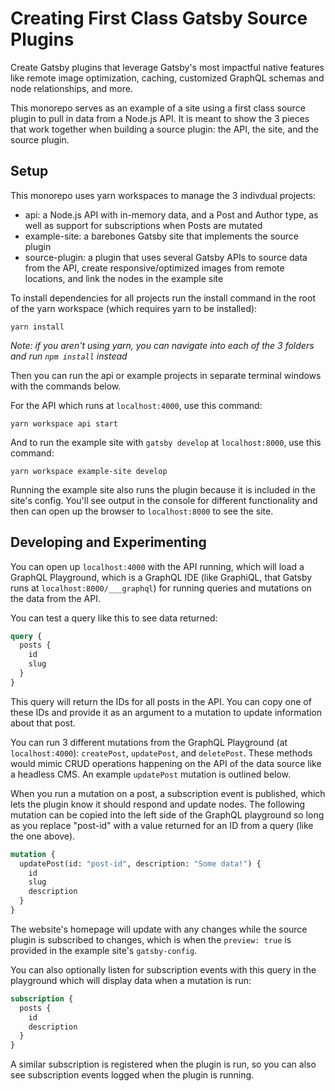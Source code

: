 # Creating First Class Gatsby Source Plugins

Create Gatsby plugins that leverage Gatsby's most impactful native features like remote image optimization, caching, customized GraphQL schemas and node relationships, and more.

This monorepo serves as an example of a site using a first class source plugin to pull in data from a Node.js API. It is meant to show the 3 pieces that work together when building a source plugin: the API, the site, and the source plugin.

## Setup

This monorepo uses yarn workspaces to manage the 3 indivdual projects:

- api: a Node.js API with in-memory data, and a Post and Author type, as well as support for subscriptions when Posts are mutated
- example-site: a barebones Gatsby site that implements the source plugin
- source-plugin: a plugin that uses several Gatsby APIs to source data from the API, create responsive/optimized images from remote locations, and link the nodes in the example site

To install dependencies for all projects run the install command in the root of the yarn workspace (which requires yarn to be installed):

```
yarn install
```

_Note: if you aren't using yarn, you can navigate into each of the 3 folders and run `npm install` instead_

Then you can run the api or example projects in separate terminal windows with the commands below.

For the API which runs at `localhost:4000`, use this command:

```
yarn workspace api start
```

And to run the example site with `gatsby develop` at `localhost:8000`, use this command:

```
yarn workspace example-site develop
```

Running the example site also runs the plugin because it is included in the site's config. You'll see output in the console for different functionality and then can open up the browser to `localhost:8000` to see the site.

## Developing and Experimenting

You can open up `localhost:4000` with the API running, which will load a GraphQL Playground, which is a GraphQL IDE (like GraphiQL, that Gatsby runs at `localhost:8000/___graphql`) for running queries and mutations on the data from the API.

You can test a query like this to see data returned:

```graphql
query {
  posts {
    id
    slug
  }
}
```

This query will return the IDs for all posts in the API. You can copy one of these IDs and provide it as an argument to a mutation to update information about that post.

You can run 3 different mutations from the GraphQL Playground (at `localhost:4000`): `createPost`, `updatePost`, and `deletePost`. These methods would mimic CRUD operations happening on the API of the data source like a headless CMS. An example `updatePost` mutation is outlined below.

When you run a mutation on a post, a subscription event is published, which lets the plugin know it should respond and update nodes. The following mutation can be copied into the left side of the GraphQL playground so long as you replace "post-id" with a value returned for an ID from a query (like the one above).

```graphql
mutation {
  updatePost(id: "post-id", description: "Some data!") {
    id
    slug
    description
  }
}
```

The website's homepage will update with any changes while the source plugin is subscribed to changes, which is when the `preview: true` is provided in the example site's `gatsby-config`.

You can also optionally listen for subscription events with this query in the playground which will display data when a mutation is run:

```graphql
subscription {
  posts {
    id
    description
  }
}
```

A similar subscription is registered when the plugin is run, so you can also see subscription events logged when the plugin is running.
